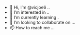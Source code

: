 - 👋 Hi, I’m @vicjoe6 ..
- 👀 I’m interested in ..
- 🌱 I’m currently learning .
- 💞️ I’m looking to collaborate on ...
- 📫 How to reach me ...

<!---
vicjoe6/vicjoe6 is a ✨ special ✨ repository because its `README.md` (this file) appears on your GitHub profile.
You can click the Preview link to take a look at your changes.
--->
